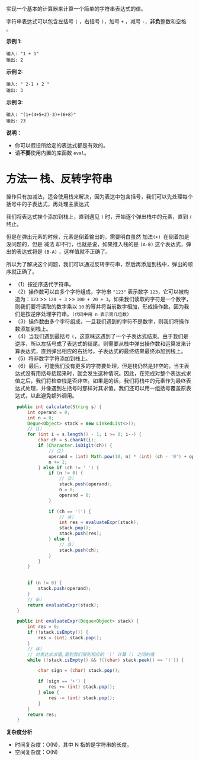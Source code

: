 实现一个基本的计算器来计算一个简单的字符串表达式的值。

字符串表达式可以包含左括号 `(` ，右括号 `)`，加号 `+` ，减号 `-`，**非负**整数和空格 ` `。

**示例 1:**

```
输入: "1 + 1"
输出: 2
```

**示例 2:**

```
输入: " 2-1 + 2 "
输出: 3
```

**示例 3:**

```
输入: "(1+(4+5+2)-3)+(6+8)"
输出: 23
```

**说明：**

- 你可以假设所给定的表达式都是有效的。
- 请**不要**使用内置的库函数 `eval`。

# 方法一  栈、反转字符串

操作只有加减法，适合使用栈来解决，因为表达中包含括号，我们可以先处理每个括号中的子表达式，再处理主表达式

我们将表达式挨个添加到栈上，直到遇见 `)` 时，开始逐个弹出栈中的元素，直到 `(` 终止。

但是在弹出元素的时候，元素是倒着输出的，需要明白虽然 加法`(+) `在倒着加是没问题的，但是 减法 却不行，也就是说，如果推入栈的是 `(A-B)` 这个表达式，弹出的表达式将是 `(B-A)` ，这样值就不正确了。

所以为了解决这个问题，我们可以通过反转字符串，然后再添加到栈中，弹出的顺序就正确了。

- （1）按逆序迭代字符串。
- （2）操作数可以由多个字符组成，字符串 `"123"` 表示数字 `123`，它可以被构造为：`123` >> `120 + 3` >> `100 + 20 + 3`。如果我们读取的字符是一个数字，则我们要将读取的数字乘以 `10` 的幂并将当前数字相加，形成操作数。因为我们是按逆序处理字符串。`(代码中用 n 表示第几位数)`
- （3）操作数由多个字符组成，一旦我们遇到的字符不是数字，则我们将操作数添加到栈上。
- （4）当我们遇到最括号 `(`，这意味这遇到了一个子表达式结束。由于我们是逆序，所以左括号成了表达式的结尾。则需要从栈中弹出操作数和运算发来计算表达式，直到弹出相应的右括号。子表达式的最终结果最终添加到栈上。
- （5）将非数字字符添加到栈上。
- （6）最后，可能我们没有更多的字符要处理，但是栈仍然是非空的。当主表达式没有用括号括起来时，就会发生这种情况。因此，在完成对整个表达式求值之后，我们将检查栈是否非空。如果是的话，我们将栈中的元素作为最终表达式处理，并像遇到左括号时那样对其求值。我们还可以用一组括号覆盖原表达式，以此避免额外调用。

```java
    public int calculate(String s) {
        int operand = 0;
        int n = 0;
        Deque<Object> stack = new LinkedList<>();
        //（1）
        for (int i = s.length() - 1; i >= 0; i--) {
            char ch = s.charAt(i);
            if (Character.isDigit(ch)) {
                //（2）
                operand = (int) Math.pow(10, n) * (int) (ch - '0') + operand;
                n += 1;
            } else if (ch != ' ') {
                if (n != 0) {
                    //（3）
                    stack.push(operand);
                    n = 0;
                    operand = 0;
                }

                if (ch == '(') {
                    //（4）
                    int res = evaluateExpr(stack);
                    stack.pop();
                    stack.push(res);
                } else {
                    //（5）
                    stack.push(ch);
                }
            }
        }

        
        if (n != 0) {
            stack.push(operand);
        }
        //（6）
        return evaluateExpr(stack);
    }

    public int evaluateExpr(Deque<Object> stack) {
        int res = 0;
        if (!stack.isEmpty()) {
            res = (int) stack.pop();
        }
        //（4）
        // 对表达式求值,直到我们得到相应的 ')' 计算 () 之间的值
        while (!stack.isEmpty() && !((char) stack.peek() == ')')) {

            char sign = (char) stack.pop();

            if (sign == '+') {
                res += (int) stack.pop();
            } else {
                res -= (int) stack.pop();
            }
        }
        return res;
    }

```

**复杂度分析**

- 时间复杂度：O(N)，其中 N 指的是字符串的长度。
- 空间复杂度：O(N)